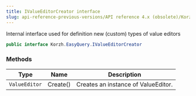```yaml
---
title: IValueEditorCreator interface
slug: api-reference-previous-versions/API reference 4.x (obsolete)/Korzh.EasyQuery namespace/ivalueeditorcreator-interface
---
```



Internal interface used for definition new (custom) types of value editors
```csharp
public interface Korzh.EasyQuery.IValueEditorCreator

```

### Methods

| Type | Name | Description | 
| --- | --- | --- | 
| `ValueEditor` | Create() | Creates an instance of ValueEditor. |